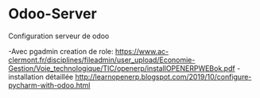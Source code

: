# Odoo-Server
Configuration serveur de odoo

-Avec pgadmin creation de role:
https://www.ac-clermont.fr/disciplines/fileadmin/user_upload/Economie-Gestion/Voie_technologique/TIC/openerp/installOPENERPWEBok.pdf
-installation détaillée
http://learnopenerp.blogspot.com/2019/10/configure-pycharm-with-odoo.html
